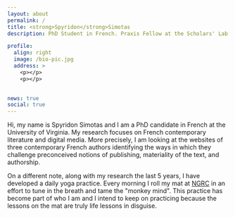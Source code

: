 ```yaml
---
layout: about
permalink: /
title: <strong>Spyridon</strong>Simotas
description: PhD Student in French. Praxis Fellow at the Scholars' Lab. 

profile:
  align: right
  image: /bio-pic.jpg
  address: >
    <p></p>
    <p></p>
    

news: true
social: true
---
```


Hi, my name is Spyridon Simotas and I am a PhD candidate in French at the University of Virginia. My research focuses on French contemporary literature and digital media. More precisely, I am looking at the websites of three contemporary French authors identifying the ways in which they challenge preconceived notions of publishing, materiality of the text, and authorship.  

On a different note, along with my research the last 5 years, I have developed a daily yoga practice. Every morning I roll my mat at [NGRC](https://www.uvacontemplation.org/yoga) in an effort to tune in the breath and tame the "monkey mind". This practice has become part of who I am and I intend to keep on practicing because the lessons on the mat are truly life lessons in disguise.
